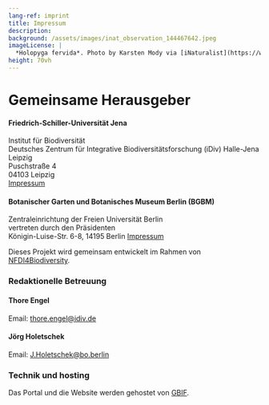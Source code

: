 ```yaml
---
lang-ref: imprint
title: Impressum
description: 
background: /assets/images/inat_observation_144467642.jpeg
imageLicense: |
  *Holopyga fervida*. Photo by Karsten Mody via [iNaturalist](https://www.inaturalist.org/observations/144467642)
height: 70vh
---
```

# Gemeinsame Herausgeber

#### Friedrich-Schiller-Universität Jena  
Institut für Biodiversität  
Deutsches Zentrum für Integrative Biodiversitätsforschung (iDiv) Halle-Jena Leipzig  
Puschstraße 4  
04103 Leipzig  
[Impressum](https://www.uni-jena.de/impressum)


#### Botanischer Garten und Botanisches Museum Berlin (BGBM)  
Zentraleinrichtung der Freien Universität Berlin  
vertreten durch den Präsidenten  
Königin-Luise-Str. 6-8, 14195 Berlin
[Impressum](https://www.bo.berlin/en/imprint)

Dieses Projekt wird gemeinsam entwickelt im Rahmen von [NFDI4Biodiversity](https://www.nfdi4biodiversity.org/).

### Redaktionelle Betreuung 

#### Thore Engel  
Email: thore.engel@idiv.de

#### Jörg Holetschek  
Email: J.Holetschek@bo.berlin

### Technik und hosting
Das Portal und die Website werden gehostet von [GBIF](https://www.gbif.org/).




